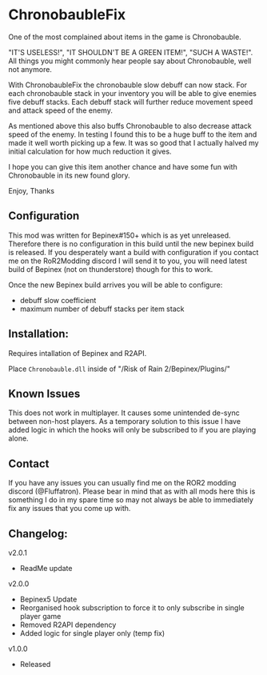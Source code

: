 # ChronobaubleFix

One of the most complained about items in the game is Chronobauble. 

"IT'S USELESS!", "IT SHOULDN'T BE A GREEN ITEM!", "SUCH A WASTE!". All things you might commonly hear people say about Chronobauble, well not anymore.

With ChronobaubleFix the chronobauble slow debuff can now stack. For each chronobauble stack in your inventory you will be able to give enemies five debuff stacks. Each debuff stack will further reduce movement speed and attack speed of the enemy. 

As mentioned above this also buffs Chronobauble to also decrease attack speed of the enemy. In testing I found this to be a huge buff to the item and made it well worth picking up a few. It was so good that I actually halved my initial calculation for how much reduction it gives.

I hope you can give this item another chance and have some fun with Chronobauble in its new found glory.

Enjoy,
Thanks

## Configuration

This mod was written for Bepinex#150+ which is as yet unreleased. Therefore there is no configuration in this build until the new bepinex build is released. If you desperately want a build with configuration if you contact me on the RoR2Modding discord I will send it to you, you will need latest build of Bepinex (not on thunderstore) though for this to work.

Once the new Bepinex build arrives you will be able to configure:
- debuff slow coefficient
- maximum number of debuff stacks per item stack

## Installation:

Requires intallation of Bepinex and R2API. 

Place `Chronobauble.dll` inside of "/Risk of Rain 2/Bepinex/Plugins/"

## Known Issues

This does not work in multiplayer. It causes some unintended de-sync between non-host players. As a temporary solution to this issue I have added logic in which the hooks will only be subscribed to if you are playing alone.

## Contact

If you have any issues you can usually find me on the ROR2 modding discord (@Fluffatron). Please bear in mind that as with all mods here this is something I do in my spare time so may not always be able to immediately fix any issues that you come up with. 

## Changelog:

v2.0.1
- ReadMe update

v2.0.0
- Bepinex5 Update
- Reorganised hook subscription to force it to only subscribe in single player game
- Removed R2API dependency
- Added logic for single player only (temp fix)

v1.0.0
- Released